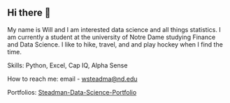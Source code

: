 ## Hi there 👋

My name is Will and I am interested data science and all things statistics. I am currently a student at the university of Notre Dame studying Finance and Data Science. I like to  hike, travel, and and play hockey when I find the time. 

Skills: Python, Excel, Cap IQ, Alpha Sense 

How to reach me: email - wsteadma@nd.edu

Portfolios: [Steadman-Data-Science-Portfolio](https://github.com/wsteadman/Steadman-Data-Science-Portfolio.git) 
<!--
**wsteadman/wsteadman** is a ✨ _special_ ✨ repository because its `README.md` (this file) appears on your GitHub profile.

Here are some ideas to get you started:

- 🔭 I’m currently working on ...
- 🌱 I’m currently learning ...
- 👯 I’m looking to collaborate on ...
- 🤔 I’m looking for help with ...
- 💬 Ask me about ...
- 📫 How to reach me: ...
- 😄 Pronouns: ...
- ⚡ Fun fact: ...
-->
